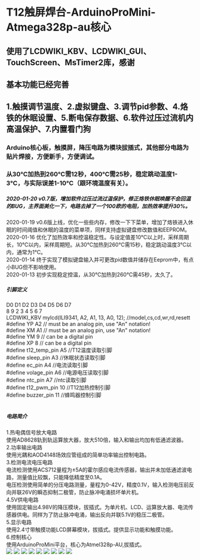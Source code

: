 # T12触屏焊台-ArduinoProMini-Atmega328p-au核心
## 使用了LCDWIKI_KBV、LCDWIKI_GUI、TouchScreen、MsTimer2库，感谢
## 基本功能已经完善 
## 1.触摸调节温度、2.虚拟键盘、3.调节pid参数、4.烙铁的休眠设置、5.断电保存数据、6.软件过压过流机内高温保护、7.内置看门狗
### Arduino核心板，触摸屏，降压电路为模块拔插式，其他部分电路为贴片焊接，方便新手，方便调试。
### 从30℃加热到260℃需12秒，400℃需25秒，稳定跳动温度1-3℃，与实际误差1-10℃（跟环境温度有关）。
##### 2020-01-20 v0.7版，增加软件过压过流过温保护，修正烙铁休眠唤醒不会回温的BUG，主界面美化一下，电路去掉了一个100欧的电阻，加热效率提升30%。
2020-01-19 v0.6版上线，优化一些些内存，修改一下下菜单，增加了烙铁进入休眠的时间阈值和休眠的温度的菜单项，同样支持虚拟键盘修改数值和EEPROM。<br>
2020-01-16 优化了加热效率和控温稳定性。与设定值差10℃以上时，采样周期长，10℃以内，采样周期短。从30℃加热到260℃需15秒，稳定跳动温度3℃以内，通常为1℃。<br>
2020-01-14 终于实现了模拟键盘输入并可更改pid数值并储存在Eeprom中，有点小BUG但不影响使用。<br>
2020-01-13 初步实现稳定控温，从30℃加热到260℃需45秒，太久了。<br>
##### 引脚定义
D0  D1  D2  D3  D4  D5  D6  D7<br>
8   9   2   3   4   5   6   7<br>
LCDWIKI_KBV mylcd(ILI9341, A2, A1, 13, A0, 12); //model,cs,cd,wr,rd,resett<br>
#define YP A2  // must be an analog pin, use "An" notation!<br>
#define XM A1  // must be an analog pin, use "An" notation!<br>
#define YM 9   // can be a digital pin<br>
#define XP 8   // can be a digital pin<br>
#define t12_temp_pin A5      //T12温度读取引脚<br>
#define sleep_pin A3         //休眠状态读取引脚<br>
#define ec_pin A4            //电流读取引脚<br>
#define volage_pin A6        //电源电压读取引脚<br>
#define ntc_pin A7           //ntc读取引脚<br>
#define t12_pwm_pin 10       //T12加热控制引脚<br>
#define buzzer_pin 11        //蜂鸣器控制引脚<br><br>
##### 电路简介
1.热电偶信号放大电路<br>
    使用AD8628轨到轨运算放大器，放大510倍，输入和输出均加有低通滤波器。<br>
2.功率输出电路<br>
    使用光耦和AOD4148场效应管组成的简单功率输出控制电路。<br>
3.检测电流电压电路<br>
    电流检测使用ACS712量程为±5A的霍尔感应电流传感器，输出并未加低通滤波电路，测量值比较飘，只能降低精度至0.1A。<br>
    电压检测使用简单的分压电路测量，量程为0-42V，精度0.1V，输入检测电压前反向并联26V的瞬态抑制二极管，防止脉冲电涌损坏单片机。<br>
4.5V供电电路<br>
    使用固定输出4.98V的降压模块，拔插式。为单片机、LCD、运算放大器、电流传感器供电。同样为了防止脉冲电涌，输出反向并联5.1V的稳压二极管。<br>
5.显示电路<br>
    使用2.4寸带触摸功能LCD屏幕模块，拔插式。提供显示功能和触摸功能。<br>
6.控制核心<br>
    使用ArduinoProMini平台，核心为Atmel328p-AU,拔插式。<br>
![](https://github.com/jie326513988/T12Touch-screen-welding-machines/blob/master/compressed%20image/001.jpg)
![](https://github.com/jie326513988/T12Touch-screen-welding-machines/blob/master/compressed%20image/002.jpg)
![](https://github.com/jie326513988/T12Touch-screen-welding-machines/blob/master/compressed%20image/003.jpg)
![](https://github.com/jie326513988/T12Touch-screen-welding-machines/blob/master/compressed%20image/004.jpg)
![](https://github.com/jie326513988/T12Touch-screen-welding-machines/blob/master/compressed%20image/005.jpg)
![](https://github.com/jie326513988/T12Touch-screen-welding-machines/blob/master/compressed%20image/006.jpg)
![](https://github.com/jie326513988/T12Touch-screen-welding-machines/blob/master/compressed%20image/007.jpg)
![](https://github.com/jie326513988/T12Touch-screen-welding-machines/blob/master/compressed%20image/008.jpg)
![](https://github.com/jie326513988/T12Touch-screen-welding-machines/blob/master/compressed%20image/009.png)
